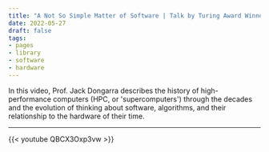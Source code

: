 ```yaml
---
title: "A Not So Simple Matter of Software | Talk by Turing Award Winner Prof. Jack Dongarra"
date: 2022-05-27
draft: false
tags:
- pages
- library
- software
- hardware
---
```



In this video, Prof. Jack Dongarra describes the history of high-performance computers
(HPC, or 'supercomputers') through the decades and the evolution of thinking about software,
algorithms, and their relationship to the hardware of their time.

----

{{< youtube QBCX3Oxp3vw >}}
